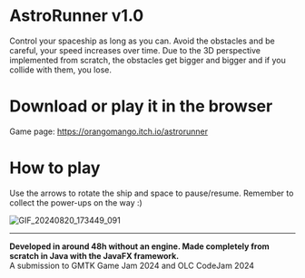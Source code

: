 # AstroRunner v1.0
Control your spaceship as long as you can. Avoid the obstacles and be careful, your speed increases over time.
Due to the 3D perspective implemented from scratch, the obstacles get bigger and bigger and if you collide with them, you lose.

# Download or play it in the browser
Game page: https://orangomango.itch.io/astrorunner

# How to play
Use the arrows to rotate the ship and space to pause/resume. Remember to collect  the power-ups on the way :)

![GIF_20240820_173449_091](https://github.com/user-attachments/assets/fb7e93ab-4cc9-4d3d-a0c9-4b2f3d17f736)

----
**Developed in around 48h without an engine. Made completely from scratch in Java with the JavaFX framework.**  
A submission to GMTK Game Jam 2024 and OLC CodeJam 2024

